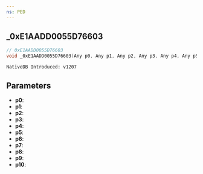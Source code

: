 ```yaml
---
ns: PED
---
```

## _0xE1AADD0055D76603

```c
// 0xE1AADD0055D76603
void _0xE1AADD0055D76603(Any p0, Any p1, Any p2, Any p3, Any p4, Any p5, Any p6, Any p7, Any p8, Any p9, Any p10);
```

```
NativeDB Introduced: v1207
```

## Parameters
* **p0**:
* **p1**:
* **p2**:
* **p3**:
* **p4**:
* **p5**:
* **p6**:
* **p7**:
* **p8**:
* **p9**:
* **p10**:
